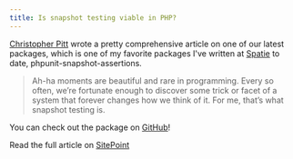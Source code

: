 ```yaml
---
title: Is snapshot testing viable in PHP?
---
```


[Christopher Pitt](https://twitter.com/assertchris) wrote a pretty comprehensive article on one of our latest packages, which is one of my favorite packages I've written at [Spatie](https://spatie.be) to date, phpunit-snapshot-assertions.

> Ah-ha moments are beautiful and rare in programming. Every so often, we’re fortunate enough to discover some trick or facet of a system that forever changes how we think of it. For me, that’s what snapshot testing is.

You can check out the package on [GitHub](https://github.com/spatie/phpunit-snapshot-assertions)!

Read the full article on [SitePoint](https://www.sitepoint.com/snapshot-testing-viable-php/)
